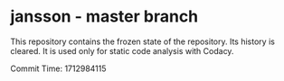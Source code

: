 # jansson - master branch

This repository contains the frozen state of the repository.
Its history is cleared. It is used only for static code
analysis with Codacy.

Commit Time: 1712984115